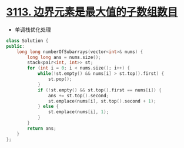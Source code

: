 # [3113. 边界元素是最大值的子数组数目](https://leetcode.cn/problems/find-the-number-of-subarrays-where-boundary-elements-are-maximum/description/)

- 单调栈优化处理

```cpp
class Solution {
public:
    long long numberOfSubarrays(vector<int>& nums) {
        long long ans = nums.size();
        stack<pair<int, int>> st;
        for (int i = 0; i < nums.size(); i++) {
            while(!st.empty() && nums[i] > st.top().first) {
                st.pop();
            }
            if (!st.empty() && st.top().first == nums[i]) {
                ans += st.top().second;
                st.emplace(nums[i], st.top().second + 1);
            } else {
                st.emplace(nums[i], 1);
            }
        }
        return ans;
    }
};
```


